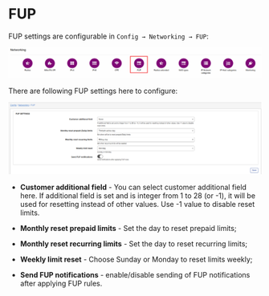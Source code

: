 FUP
====

FUP settings are configurable in `Config → Networking → FUP`:

![Main menu](icon.png)

There are following FUP settings here to configure:

![Settings](config.png)

* **Customer additional field** - You can select customer additional field here. If additional field is set and is integer from 1 to 28 (or -1), it will be used for resetting instead of other values. Use -1 value to disable reset limits.

* **Monthly reset prepaid limits** - Set the day to reset prepaid limits;

* **Monthly reset recurring limits** - Set the day to reset recurring limits;

* **Weekly limit reset** - Choose Sunday or Monday to reset limits weekly;

* **Send FUP notifications** - enable/disable sending of FUP notifications after applying FUP rules.
